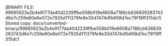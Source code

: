[BINARY FILE: 99685923a2b4e9177da40d2239ffbe558b019e6608a7186cb636839283743d6e7c259e60e6e072e7925d111379fe9e30d7474dfb698d7ec79f19ff315dc1]
Stored copy: docs/converted-binary/99685923a2b4e9177da40d2239ffbe558b019e6608a7186cb636839283743d6e7c259e60e6e072e7925d111379fe9e30d7474dfb698d7ec79f19ff315dc1
